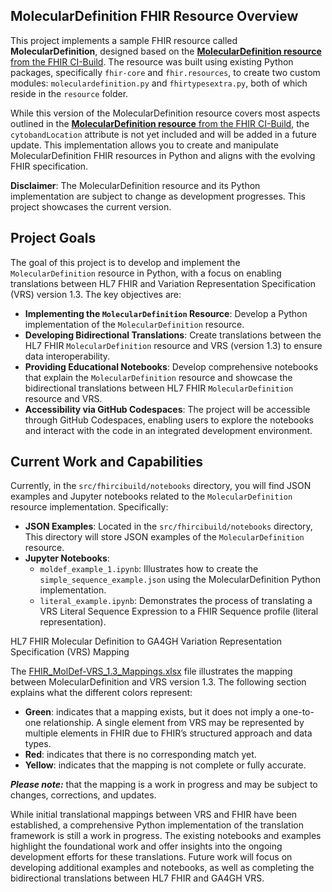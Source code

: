 ## MolecularDefinition FHIR Resource Overview

This project implements a sample FHIR resource called **MolecularDefinition**, designed based on the [**MolecularDefinition resource** from the FHIR CI-Build](https://build.fhir.org/branches/cg-im-moldef_work_in_progress_2/moleculardefinition.html). The resource was built using existing Python packages, specifically `fhir-core` and `fhir.resources`, to create two custom modules: `moleculardefinition.py` and `fhirtypesextra.py`, both of which reside in the `resource` folder.

While this version of the MolecularDefinition resource covers most aspects outlined in the [**MolecularDefinition resource** from the FHIR CI-Build](https://build.fhir.org/branches/cg-im-moldef_work_in_progress_2/moleculardefinition.html), the `cytobandLocation` attribute is not yet included and will be added in a future update. This implementation allows you to create and manipulate MolecularDefinition FHIR resources in Python and aligns with the evolving FHIR specification.

**Disclaimer**: The MolecularDefinition resource and its Python implementation are subject to change as development progresses. This project showcases the current version.

## Project Goals

The goal of this project is to develop and implement the `MolecularDefinition` resource in Python, with a focus on enabling translations between HL7 FHIR and Variation Representation Specification (VRS) version 1.3. The key objectives are:

- **Implementing the `MolecularDefinition` Resource**: Develop a Python implementation of the `MolecularDefinition` resource.
- **Developing Bidirectional Translations**: Create translations between the HL7 FHIR `MolecularDefinition` resource and VRS (version 1.3) to ensure data interoperability.
- **Providing Educational Notebooks**: Develop comprehensive notebooks that explain the `MolecularDefinition` resource and showcase the bidirectional translations between HL7 FHIR `MolecularDefinition` resource and VRS.
- **Accessibility via GitHub Codespaces**: The project will be accessible through GitHub Codespaces, enabling users to explore the notebooks and interact with the code in an integrated development environment.

## Current Work and Capabilities

Currently, in the `src/fhircibuild/notebooks` directory, you will find JSON examples and Jupyter notebooks related to the `MolecularDefinition` resource implementation. Specifically:

- **JSON Examples**: Located in the `src/fhircibuild/notebooks` directory, This directory will store JSON examples of the `MolecularDefinition` resource.
- **Jupyter Notebooks**:
  - `moldef_example_1.ipynb`: Illustrates how to create the `simple_sequence_example.json` using the MolecularDefinition Python implementation.
  - `literal_example.ipynb`: Demonstrates the process of translating a VRS Literal Sequence Expression to a FHIR Sequence profile (literal representation).

HL7 FHIR Molecular Definition to GA4GH Variation Representation Specification (VRS) Mapping

The [FHIR_MolDef-VRS_1.3_Mappings.xlsx](src/fhircibuild/FHIR_MolDef-VRS_1.3_Mappings.xlsx) file illustrates the mapping between MolecularDefinition and VRS version 1.3. The following section explains what the different colors represent: 

- **Green**: indicates that a mapping exists, but it does not imply a one-to-one relationship. A single element from VRS may be represented by multiple elements in FHIR due to FHIR’s structured approach and data types. 
- **Red**: indicates that there is no corresponding match yet. 
- **Yellow**: indicates that the mapping is not complete or fully accurate.

**_Please note:_**  that the mapping is a work in progress and may be subject to changes, corrections, and updates.

While initial translational mappings between VRS and FHIR have been established, a comprehensive Python implementation of the translation framework is still a work in progress. The existing notebooks and examples highlight the foundational work and offer insights into the ongoing development efforts for these translations. Future work will focus on developing additional examples and notebooks, as well as completing the bidirectional translations between HL7 FHIR and GA4GH VRS.







